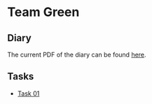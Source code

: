 # Team Green

## Diary
The current PDF of the diary can be found [here](https://gitlab.com/severinkaderli/ch.bfh.bti7081.s2019.green/builds/artifacts/develop/raw/diary.pdf?job=PDF).

## Tasks
* [Task 01](https://gitlab.com/severinkaderli/ch.bfh.bti7081.s2019.green/builds/artifacts/develop/raw/task_01.pdf?job=PDF)
